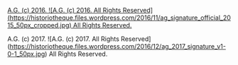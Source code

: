 [A.G. (c) 2016. ![A.G. (c) 2016. All Rights Reserved]
(https://historiotheque.files.wordpress.com/2016/11/ag_signature_official_2015_50px_cropped.jpg) All Rights Reserved.](http://alexgagnon.com)


A.G. (c) 2017. ![A.G. (c) 2017. All Rights Reserved]
(https://historiotheque.files.wordpress.com/2016/12/ag_2017_signature_v1-0-1_50px.jpg) All Rights Reserved.

